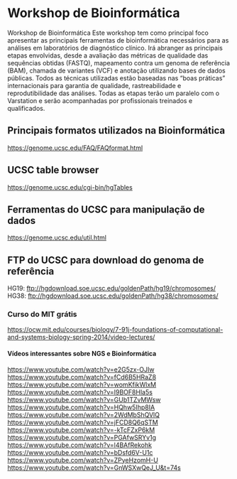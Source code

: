 # Workshop de Bioinformática
Workshop de Bioinformática
Este workshop tem como principal foco apresentar as principais ferramentas de bioinformática necessários para as análises em laboratórios de diagnóstico clínico. Irá abranger as principais etapas envolvidas, desde a avaliação das métricas de qualidade das sequências obtidas (FASTQ), mapeamento contra um genoma de referência (BAM), chamada de variantes (VCF) e anotação utilizando bases de dados públicas. Todos as técnicas utilizadas estão baseadas nas “boas práticas” internacionais para garantia de qualidade, rastreabilidade e reprodutibilidade das análises. Todas as etapas terão um paralelo com o Varstation e serão acompanhadas por profissionais treinados e qualificados.

## Principais formatos utilizados na Bioinformática
https://genome.ucsc.edu/FAQ/FAQformat.html

## UCSC table browser
https://genome.ucsc.edu/cgi-bin/hgTables

## Ferramentas do UCSC para manipulação de dados
https://genome.ucsc.edu/util.html

## FTP do UCSC para download do genoma de referência
HG19: ftp://hgdownload.soe.ucsc.edu/goldenPath/hg19/chromosomes/<br/>
HG38: ftp://hgdownload.soe.ucsc.edu/goldenPath/hg38/chromosomes/

### Curso do MIT grátis
https://ocw.mit.edu/courses/biology/7-91j-foundations-of-computational-and-systems-biology-spring-2014/video-lectures/

#### Vídeos interessantes sobre NGS e Bioinformática
https://www.youtube.com/watch?v=e2G5zx-OJIw <br/>
https://www.youtube.com/watch?v=fCd6B5HRaZ8 <br/>
https://www.youtube.com/watch?v=womKfikWlxM <br/>
https://www.youtube.com/watch?v=I9BOF8Hla5s <br/>
https://www.youtube.com/watch?v=GUb1TZvMWsw <br/>
https://www.youtube.com/watch?v=HQhw5Ihp8IA <br/>
https://www.youtube.com/watch?v=2WdMbShQVlQ <br/>
https://www.youtube.com/watch?v=jFCD8Q6qSTM <br/>
https://www.youtube.com/watch?v=-kTcFZxP6kM <br/>
https://www.youtube.com/watch?v=PGAfwSRYv1g <br/>
https://www.youtube.com/watch?v=l4BAfRekohk <br/>
https://www.youtube.com/watch?v=bDsfd6V-U1c <br/>
https://www.youtube.com/watch?v=ZPyeHzomH-U <br/>
https://www.youtube.com/watch?v=GnWSXwQeJ_U&t=74s <br/>

